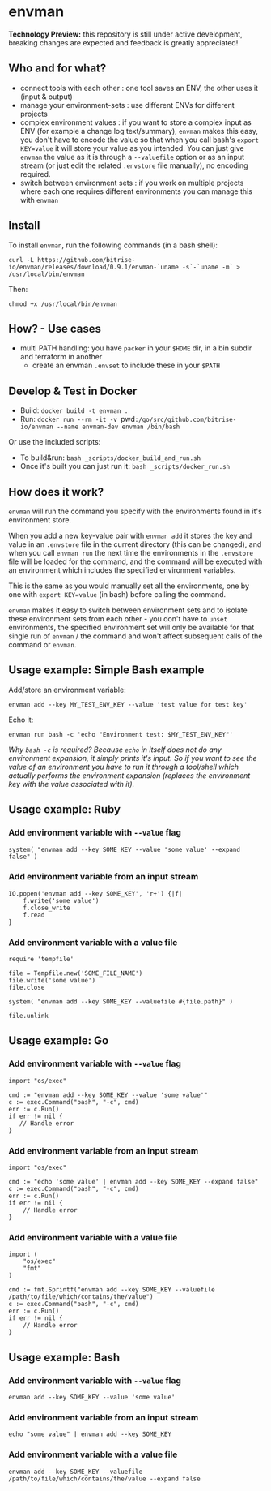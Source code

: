 # envman

**Technology Preview:** this repository is still under active development, breaking changes are expected and feedback is greatly appreciated!

## Who and for what?

- connect tools with each other : one tool saves an ENV, the other uses it (input & output)
- manage your environment-sets : use different ENVs for different projects
- complex environment values : if you want to store a complex input as ENV (for example a change log text/summary), `envman` makes this easy, you don't have to encode the value so that when you call bash's `export KEY=value` it will store your value as you intended. You can just give `envman` the value as it is through a `--valuefile` option or as an input stream (or just edit the related `.envstore` file manually), no encoding required.
- switch between environment sets : if you work on multiple projects where each one requires different environments you can manage this with `envman`

## Install

To install `envman`, run the following commands (in a bash shell):
```
curl -L https://github.com/bitrise-io/envman/releases/download/0.9.1/envman-`uname -s`-`uname -m` > /usr/local/bin/envman
```
Then:
```
chmod +x /usr/local/bin/envman
```


## How? - Use cases

- multi PATH handling: you have `packer` in your `$HOME` dir, in a bin subdir and terraform in another
	- create an envman `.envset` to include these in your `$PATH`


## Develop & Test in Docker

* Build: `docker build -t envman .`
* Run: `docker run --rm -it -v `pwd`:/go/src/github.com/bitrise-io/envman --name envman-dev envman /bin/bash`

Or use the included scripts:

* To build&run: `bash _scripts/docker_build_and_run.sh`
* Once it's built you can just run it: `bash _scripts/docker_run.sh`


## How does it work?

`envman` will run the command you specify
with the environments found in it's environment store.

When you add a new key-value pair with `envman add` it stores
the key and value in an `.envstore` file in the current
directory (this can be changed), and when you call `envman run`
the next time the environments in the `.envstore` file will
be loaded for the command, and the command will be executed
with an environment which includes the specified environment
variables.

This is the same as you would manually set all the
environments, one by one with `export KEY=value` (in bash)
before calling the command.

`envman` makes it easy to switch between environment sets
and to isolate these environment sets from each other -
you don't have to `unset` environments, the specified
environment set will only be available for that single
run of `envman` / the command and won't affect subsequent
calls of the command or `envman`.


## Usage example: Simple Bash example

Add/store an environment variable:

```
envman add --key MY_TEST_ENV_KEY --value 'test value for test key'
```

Echo it:

```
envman run bash -c 'echo "Environment test: $MY_TEST_ENV_KEY"'
```

*Why `bash -c` is required? Because `echo` in itself
does not do any environment expansion, it simply prints
it's input. So if you want to see the value of an environment
you have to run it through a tool/shell which actually
performs the environment expansion (replaces the environment
key with the value associated with it).*


## Usage example: Ruby

### Add environment variable with `--value` flag

```
system( "envman add --key SOME_KEY --value 'some value' --expand false" )
```

### Add environment variable from an input stream

```
IO.popen('envman add --key SOME_KEY', 'r+') {|f|
	f.write('some value')
	f.close_write
	f.read
}
```

### Add environment variable with a value file

```
require 'tempfile'

file = Tempfile.new('SOME_FILE_NAME')
file.write('some value')
file.close

system( "envman add --key SOME_KEY --valuefile #{file.path}" )

file.unlink
```

## Usage example: Go

### Add environment variable with `--value` flag

```
import "os/exec"

cmd := "envman add --key SOME_KEY --value 'some value'"
c := exec.Command("bash", "-c", cmd)
err := c.Run()
if err != nil {
   // Handle error
}
```

### Add environment variable from an input stream

```
import "os/exec"

cmd := "echo 'some value' | envman add --key SOME_KEY --expand false"
c := exec.Command("bash", "-c", cmd)
err := c.Run()
if err != nil {
	// Handle error
}
```

### Add environment variable with a value file

```
import (
	"os/exec"
	"fmt"
)

cmd := fmt.Sprintf("envman add --key SOME_KEY --valuefile /path/to/file/which/contains/the/value")
c := exec.Command("bash", "-c", cmd)
err := c.Run()
if err != nil {
	// Handle error
}
```

## Usage example: Bash

### Add environment variable with `--value` flag

```
envman add --key SOME_KEY --value 'some value'
```

### Add environment variable from an input stream

```
echo "some value" | envman add --key SOME_KEY
```

### Add environment variable with a value file

```
envman add --key SOME_KEY --valuefile /path/to/file/which/contains/the/value --expand false
```
